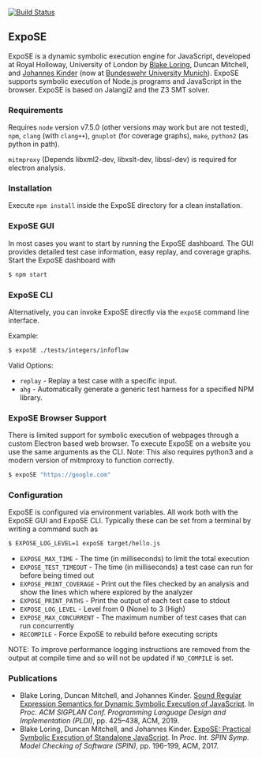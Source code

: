 [![Build Status](https://travis-ci.org/ExpoSEJS/ExpoSE.svg?branch=master)](https://travis-ci.org/ExpoSEJS/ExpoSE)

## ExpoSE

ExpoSE is a dynamic symbolic execution engine for JavaScript, developed at Royal Holloway, University of London by [Blake Loring](https://www.parsed.uk), Duncan Mitchell, and [Johannes Kinder](https://www.unibw.de/patch) (now at [Bundeswehr University Munich](https://www.unibw.de/)). 
ExpoSE supports symbolic execution of Node.js programs and JavaScript in the browser. ExpoSE is based on Jalangi2 and the Z3 SMT solver.

### Requirements

Requires `node` version v7.5.0 (other versions may work but are not tested), `npm`, `clang` (with `clang++`), `gnuplot` (for coverage graphs), `make`, `python2` (as python in path).

`mitmproxy` (Depends libxml2-dev, libxslt-dev, libssl-dev) is required for electron analysis.

### Installation

Execute `npm install` inside the ExpoSE directory for a clean installation.

### ExpoSE GUI

In most cases you want to start by running the ExpoSE dashboard. The GUI provides detailed test case information, easy replay, and coverage graphs. Start the ExpoSE dashboard with

```sh
$ npm start
```

### ExpoSE CLI

Alternatively, you can invoke ExpoSE directly via the `expoSE` command line interface.

Example:

```sh
$ expoSE ./tests/integers/infoflow
```

Valid Options:

* `replay`     - Replay a test case with a specific input.
* `ahg`        - Automatically generate a generic test harness for a specified NPM library.

### ExpoSE Browser Support

There is limited support for symbolic execution of webpages through a custom Electron based web browser. To execute ExpoSE on a website you use the same arguments as the CLI. Note: This also requires python3 and a modern version of mitmproxy to function correctly.

```sh
$ expoSE "https://google.com"
```

### Configuration

ExpoSE is configured via environment variables. All work both with the ExpoSE GUI and ExpoSE CLI. Typically these can be set from a terminal by writing a command such as

```sh
$ EXPOSE_LOG_LEVEL=1 expoSE target/hello.js
```

* `EXPOSE_MAX_TIME`         - The time (in milliseconds) to limit the total execution
* `EXPOSE_TEST_TIMEOUT`     - The time (in milliseconds) a test case can run for before being timed out
* `EXPOSE_PRINT_COVERAGE`   - Print out the files checked by an analysis and show the lines which where explored by the analyzer
* `EXPOSE_PRINT_PATHS`      - Print the output of each test case to stdout
* `EXPOSE_LOG_LEVEL`        - Level from 0 (None) to 3 (High)
* `EXPOSE_MAX_CONCURRENT`   - The maximum number of test cases that can run concurrently
* `RECOMPILE`               - Force ExpoSE to rebuild before executing scripts

NOTE: To improve performance logging instructions are removed from the output at compile time and so will not be updated if `NO_COMPILE` is set.

### Publications

* Blake Loring, Duncan Mitchell, and Johannes Kinder. [Sound Regular Expression Semantics for Dynamic Symbolic Execution of JavaScript](https://www.unibw.de/patch/papers/pldi19-regex.pdf). In _Proc. ACM SIGPLAN Conf. Programming Language Design and Implementation (PLDI)_, pp. 425–438, ACM, 2019.
* Blake Loring, Duncan Mitchell, and Johannes Kinder. [ExpoSE: Practical Symbolic Execution of Standalone JavaScript](https://www.unibw.de/patch/papers/spin17-expose.pdf). In _Proc. Int. SPIN Symp. Model Checking of Software (SPIN)_, pp. 196–199, ACM, 2017.

